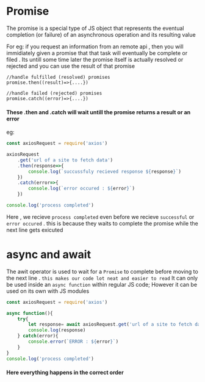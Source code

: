 
# Promise

The promise is a special type of JS object that represents the eventual completion (or failure) of an asynchronous operation and its resulting value

For eg:
	if you request an information from an remote api , then you will immidiately given a promise that that task will eventually be complete or filed . Its untill some time later the promise itself is actually resolved or rejected and you can use the result of that promise

```
//handle fulfilled (resolved) promises
promise.then((result)=>{....})

//handle failed (rejected) promises
promise.catch((error)=>{....})
```

#### These .then and .catch will wait untill the promise returns a result or an error

eg:
```js
const axiosRequest = require('axios')

axiosRequest
	.get('url of a site to fetch data')
	.then(response=>{
		console.log(`succussfuly recieved response ${response}`)
	})
	.catch(error=>{
		console.log(`error occured : ${error}`)
	})

console.log('process completed')
```

Here , we recieve `process completed` even before we recieve `successful`  or `error occured` . this is because they waits to complete the promise while the next line gets exicuted


# async and await

The awit operator is used to wait for a `Promise` to complete before moving to the next line . 
`this makes our code lot neat and easier to read`
It can only be used inside an `async function`  within regular JS code;
However it can be used on its own with JS modules

```js
const axiosRequest = require('axios')

async function(){
	try{
		let response= await axiosRequest.get('url of a site to fetch data')
		console.log(response)
	} catch(error){
		console.error(`ERROR : ${error}`)
	}
}
console.log('process completed')
```

#### Here everything happens in the correct order
